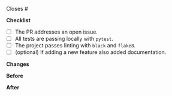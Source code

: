 <!-- If you've not read our contribution guidelines please take a look at https://is-number.readthedocs.io/en/latest/contributing.html -->

Closes #

**Checklist**

- [ ] The PR addresses an open issue.
- [ ] All tests are passing locally with ``pytest``.
- [ ] The project passes linting with ``black`` and ``flake8``.
- [ ] (optional) If adding a new feature also added documentation.

**Changes**

<!-- Describe the PR changes here -->

**Before**

<!-- What could a user not do or what bug did they experience before this PR -->

**After**

<!-- What has this PR enabled -->